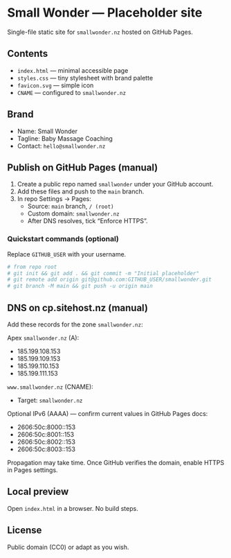 # Small Wonder — Placeholder site

Single-file static site for `smallwonder.nz` hosted on GitHub Pages.

## Contents

- `index.html` — minimal accessible page
- `styles.css` — tiny stylesheet with brand palette
- `favicon.svg` — simple icon
- `CNAME` — configured to `smallwonder.nz`

## Brand

- Name: Small Wonder
- Tagline: Baby Massage Coaching
- Contact: `hello@smallwonder.nz`

## Publish on GitHub Pages (manual)

1. Create a public repo named `smallwonder` under your GitHub account.
2. Add these files and push to the `main` branch.
3. In repo Settings → Pages:
   - Source: `main` branch, `/ (root)`
   - Custom domain: `smallwonder.nz`
   - After DNS resolves, tick “Enforce HTTPS”.

### Quickstart commands (optional)

Replace `GITHUB_USER` with your username.

```bash
# from repo root
# git init && git add . && git commit -m "Initial placeholder"
# git remote add origin git@github.com:GITHUB_USER/smallwonder.git
# git branch -M main && git push -u origin main
```

## DNS on cp.sitehost.nz (manual)

Add these records for the zone `smallwonder.nz`:

Apex `smallwonder.nz` (A):

- 185.199.108.153
- 185.199.109.153
- 185.199.110.153
- 185.199.111.153

`www.smallwonder.nz` (CNAME):

- Target: `smallwonder.nz`

Optional IPv6 (AAAA) — confirm current values in GitHub Pages docs:

- 2606:50c:8000::153
- 2606:50c:8001::153
- 2606:50c:8002::153
- 2606:50c:8003::153

Propagation may take time. Once GitHub verifies the domain, enable HTTPS in Pages settings.

## Local preview

Open `index.html` in a browser. No build steps.

## License

Public domain (CC0) or adapt as you wish.
